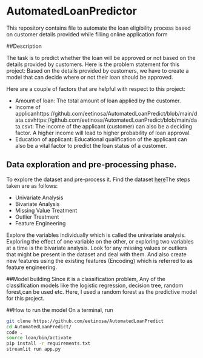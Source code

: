 # AutomatedLoanPredictor
This repository contains file to automate the loan eligibility process based on customer details provided while filling online application form

##Description

The task is to predict whether the loan will be approved or not based on the details provided by customers. Here is the problem statement for this project:
Based on the details provided by customers, we have to create a model that can decide where or not their loan should be approved. 

Here are a couple of factors that are helpful with respect to this project:

- Amount of loan: The total amount of loan applied by the customer. 
- Income of applicanhttps://github.com/eetinosa/AutomatedLoanPredict/blob/main/data.csvhttps://github.com/eetinosa/AutomatedLoanPredict/blob/main/data.csvt: The income of the applicant (customer) can also be a deciding factor. A higher income will lead to higher probability of loan approval.
- Education of applicant: Educational qualification of the applicant can also be a vital factor to predict the loan status of a customer. 



## Data exploration and pre-processing phase.
To explore the dataset and pre-process it. Find the dataset [here](https://github.com/eetinosa/AutomatedLoanPredict/blob/main/data.csv)The steps taken are as follows:

- Univariate Analysis
- Bivariate Analysis
- Missing Value Treatment
- Outlier Treatment
- Feature Engineering

Explore the variables individually which is called the univariate analysis. Exploring the effect of one variable on the other, or exploring two variables at a time is the bivariate analysis. Look for any missing values or outliers that might be present in the dataset and deal with them. And also create new features using the existing features (Encoding) which is referred to as feature engineering. 

##Model building 
Since it is a classification problem, Any of the classification models like the logistic regression, decision tree, random forest,can be used etc. Here, I used a random forest as the predictive model for this project.

##How to run the model
On a terminal, run

```bash
git clone https://github.com/eetinosa/AutomatedLoanPredict
cd AutomatedLoanPredict/
code .
source loan/bin/activate
pip install -r requirements.txt
streamlit run app.py
```
